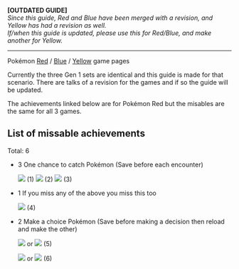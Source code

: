 **[OUTDATED GUIDE]**  
*Since this guide, Red and Blue have been merged with a revision, and Yellow has had a revision as well.*  
*If/when this guide is updated, please use this for Red/Blue, and make another for Yellow.*

***

Pokémon [Red](http://retroachievements.org/game/724) / [Blue](http://retroachievements.org/game/586) / [Yellow](http://retroachievements.org/game/723)  game pages

Currently the three Gen 1 sets are identical and this guide is made for that scenario. There are talks of a revision for the games and if so the guide will be updated.

The achievements linked below are for Pokémon Red but the misables are the same for all 3 games.

## List of missable achievements
Total: 6

* 3 One chance to catch Pokémon (Save before each encounter)

    [![](https://s3-eu-west-1.amazonaws.com/i.retroachievements.org/Badge/60575.png)](https://retroachievements.org/Achievement/4419) (1)
    [![](https://s3-eu-west-1.amazonaws.com/i.retroachievements.org/Badge/60576.png)](https://retroachievements.org/Achievement/4420) (2)
    [![](https://s3-eu-west-1.amazonaws.com/i.retroachievements.org/Badge/60577.png)](https://retroachievements.org/Achievement/4421) (3)

* 1 If you miss any of the above you miss this too

    [![](https://s3-eu-west-1.amazonaws.com/i.retroachievements.org/Badge/60579.png)](https://retroachievements.org/Achievement/4425) (4)

* 2 Make a choice Pokémon (Save before making a decision then reload and make the other)

    [![](https://s3-eu-west-1.amazonaws.com/i.retroachievements.org/Badge/60570.png)](https://retroachievements.org/Achievement/4414) or 
    [![](https://s3-eu-west-1.amazonaws.com/i.retroachievements.org/Badge/60571.png)](https://retroachievements.org/Achievement/4415) (5)

    [![](https://s3-eu-west-1.amazonaws.com/i.retroachievements.org/Badge/60572.png)](https://retroachievements.org/Achievement/4416) or 
    [![](https://s3-eu-west-1.amazonaws.com/i.retroachievements.org/Badge/60573.png)](https://retroachievements.org/Achievement/4417) (6)